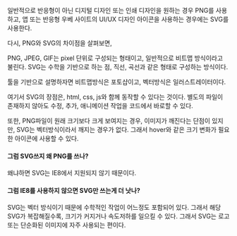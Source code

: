 일반적으로 반응형이 아닌 디지털 디자인 또는 인쇄 디자인을 원하는 경우 PNG를 사용하고,
앱 또는 반응형 우베 사이트의 UI/UX 디자인 아이콘을 사용하는 경우에는 SVG를 사용한다.

다시, PNG와 SVG의 차이점을 살펴보면,

PNG, JPEG, GIF는 pixel 단위로 구성되는 형태이고, 일반적으로 비트맵 방식이라고 불린다.
SVG는 수학을 기반으로 하는 점, 직선, 곡선과 같은 형태로 구성하는 방식이다.

툴을 기반으로 설명하자면
비트맵방식은 포토샵이고,
벡터방식은 일러스트레이터이다.

여기서 SVG의 장점은, html, css, js와 함께 동작할 수 있다는 것이다.
별도의 파일이 존재하지 않아도 수정, 추가, 애니메이션 작업을 코드에서 바로할 수 있다.

또한, PNG파일이 원래 크기보다 크게 보여지는 경우, 이미지가 깨진다는 단점이 있지만,
SVG는 벡터방식이라서 깨지는 경우가 없다.
그래서 hover와 같은 크기 변화가 필요한 아이콘에 사용할 수 있다.

#### 그럼 SVG쓰지 왜 PNG를 쓰나?

왜냐하면 SVG는 IE8에서 지원되지 않기 때문이다.

#### 그럼 IE8를 사용하지 않으면 SVG만 쓰는게 더 낫나?

SVG는 벡터 방식이기 때문에 수학적인 작업이 어느정도 포함되어 있다.
그래서 해당 SVG가 복잡해질수록, 크기가 커지거나 속도저하를 일으킬 수 있다.
그래서 SVG는 로고 또는 단순화된 이미지에 자주 사용되는 편이다.

